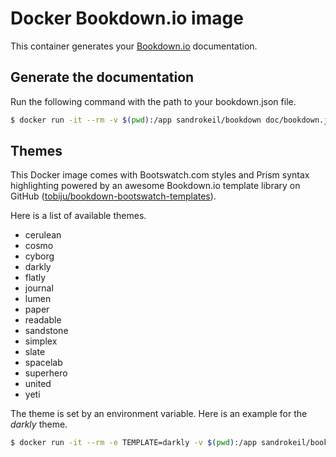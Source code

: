 # Docker Bookdown.io image
This container generates your [Bookdown.io](http://bookdown.io/) documentation.

## Generate the documentation
Run the following command with the path to your bookdown.json file.

```bash
$ docker run -it --rm -v $(pwd):/app sandrokeil/bookdown doc/bookdown.json
```

## Themes
This Docker image comes with Bootswatch.com styles and Prism syntax highlighting powered by an awesome 
Bookdown.io template library on GitHub ([tobiju/bookdown-bootswatch-templates](https://github.com/tobiju/bookdown-bootswatch-templates)).

Here is a list of available themes. 

* cerulean
* cosmo
* cyborg
* darkly
* flatly
* journal
* lumen
* paper
* readable
* sandstone
* simplex
* slate
* spacelab
* superhero
* united
* yeti

The theme is set by an environment variable. Here is an example for the *darkly* theme.

```bash
$ docker run -it --rm -e TEMPLATE=darkly -v $(pwd):/app sandrokeil/bookdown doc/bookdown.json
```
